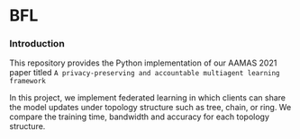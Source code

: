 # BFL

### Introduction
This repository provides the Python implementation of our AAMAS 2021 paper titled `A privacy-preserving and accountable multiagent
learning framework`

In this project, we implement federated learning in which clients can share the  model updates under topology structure such as tree, chain, or ring. We compare the training time, bandwidth and accuracy for each topology structure. 

